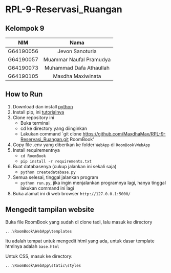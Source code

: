 # RPL-9-Reservasi_Ruangan

Kelompok 9
-------------
| NIM | Nama  |
| :-----: | :-: |
| G64190056  | Jevon Sanoturia |
| G64190057	 | Muammar Naufal Pramudya |	
| G64190073	| Muhammad Dafa Athaullah |
|G64190105 |	Maxdha Maxiwinata |

## How to Run
1. Download dan install [python](https://www.python.org/downloads/)
2. Install pip, ini [tutorialnya](https://www.liquidweb.com/kb/install-pip-windows/)
3. Clone repository ini
   - Buka terminal
   - cd ke directory yang diinginkan
   - Lakukan command `git clone https://github.com/MaxdhaMax/RPL-9-Reservasi_Ruangan.git RoomBook'
4. Copy file .env yang diberikan ke folder `WebApp` di `RoomBook\WebApp`
5. Install requirementnya
   - `cd RoomBook`
   - `pip install -r requirements.txt`
6. Buat databasenya (cukup jalankan ini sekali saja)
   - `python createdatabase.py`
7. Semua selesai, tinggal jalankan program
   - `python run.py`, jika ingin menjalankan programnya lagi, hanya tinggal lakukan command ini lagi
8. Buka alamat ini di web browser `http://127.0.0.1:5000/`

## Mengedit tampilan website
Buka file RoomBook yang sudah di clone tadi, lalu masuk ke directory
```
...\RoomBook\WebApp\templates
```
Itu adalah tempat untuk mengedit html yang ada, untuk dasar template htmlnya adalah `base.html`

Untuk CSS, masuk ke directory:
```
...\RoomBook\WebApp\static\styles
```

